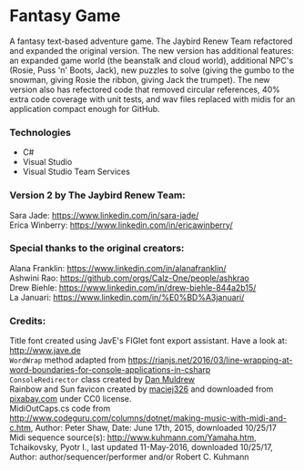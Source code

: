 # Fantasy Game
A fantasy text-based adventure game. The Jaybird Renew Team refactored and expanded the original version. The new version has additional features: an expanded game world (the beanstalk and cloud world), additional NPC's (Rosie, Puss 'n' Boots, Jack), new puzzles to solve (giving the gumbo to the snowman, giving Rosie the ribbon, giving Jack the trumpet). The new version also has refectored code that removed circular references, 40% extra code coverage with unit tests, and wav files replaced with midis for an application compact enough for GitHub. 

### Technologies
- C#
- Visual Studio
- Visual Studio Team Services

### Version 2 by The Jaybird Renew Team:
Sara Jade:      https://www.linkedin.com/in/sara-jade/  
Erica Winberry: https://www.linkedin.com/in/ericawinberry/

### Special thanks to the original creators:
Alana Franklin: https://www.linkedin.com/in/alanafranklin/  
Ashwini Rao:    https://github.com/orgs/Calz-One/people/ashkrao  
Drew Biehle:    https://www.linkedin.com/in/drew-biehle-844a2b15/  
La Januari:     https://www.linkedin.com/in/%E0%BD%A3januari/  

### Credits:
Title font created using JavE's FIGlet font export assistant. Have a look at: http://www.jave.de  
`WordWrap` method adapted from https://rianjs.net/2016/03/line-wrapping-at-word-boundaries-for-console-applications-in-csharp   
`ConsoleRedirector` class created by [Dan Muldrew](https://www.linkedin.com/in/daniel-muldrew-a328894/)   
Rainbow and Sun favicon created by [maciej326](https://pixabay.com/en/users/maciej326-1771256/) and downloaded from [pixabay.com](https://pixabay.com/en/screen-a-fairy-tale-the-sun-1903947/) under CC0 license.   
MidiOutCaps.cs code from http://www.codeguru.com/columns/dotnet/making-music-with-midi-and-c.htm, Author: Peter Shaw, Date: June 17th, 2015, downloaded 10/25/17  
Midi sequence source(s): http://www.kuhmann.com/Yamaha.htm, Tchaikovsky, Pyotr I., last updated 11-May-2016, downloaded 10/25/17, Author: author/sequencer/performer and/or Robert C. Kuhmann
